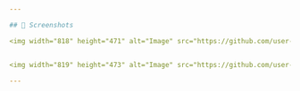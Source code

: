 ```yaml
---

## 📸 Screenshots

<img width="818" height="471" alt="Image" src="https://github.com/user-attachments/assets/3ddaa31f-46f0-4043-8f0f-2aa8e613a4b9" />


<img width="819" height="473" alt="Image" src="https://github.com/user-attachments/assets/f113e8fa-331f-49cf-952c-e1c68588671e" />
    
---
```

